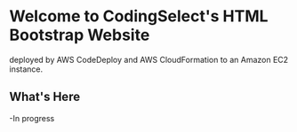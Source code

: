 Welcome to CodingSelect's HTML Bootstrap Website
==================================================

deployed by AWS CodeDeploy and AWS CloudFormation to an Amazon EC2 instance.

What's Here
-----------

-In progress 